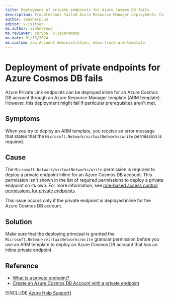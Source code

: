 ```yaml
---
title: Deployment of private endpoints for Azure Cosmos DB fails
description: Troubleshoot failed Azure Resource Manager deployments that are related to private endpoints created inline for Azure Cosmos DB accounts.
author: seesharprun
editor: v-jsitser
ms.author: sidandrews
ms.reviewer: ouryba, v-jayaramanp
ms.date: 01/18/2024
ms.custom: sap:Account Administration, devx-track-arm-template
---
```


# Deployment of private endpoints for Azure Cosmos DB fails

Azure Private Link endpoints can be deployed inline for an Azure Cosmos DB account through an Azure Resource Manager template (ARM template). However, this deployment might fail if particular prerequisites aren't met.

## Symptoms

When you try to deploy an ARM template, you receive an error message that states that the `Microsoft.Network/virtualNetworks/write` permission is required.

## Cause

The `Microsoft.Network/virtualNetworks/write` permission is required to deploy a private endpoint inline for an Azure Cosmos DB account. This permission isn't shown in the list of required permissions to deploy a private endpoint on its own. For more information, see [role-based access control permissions for private endpoints](/azure/private-link/rbac-permissions#private-endpoint).

This issue occurs only if the private endpoint is deployed inline for the Azure Cosmos DB account.

## Solution

Make sure that the deploying principal is granted the `Microsoft.Network/virtualNetworks/write` granular permission before you use an ARM template to deploy an Azure Cosmos DB account that has an inline private endpoint.

## Reference

- [What is a private endpoint?](/azure/private-link/private-endpoint-overview)
- [Create an Azure Cosmos DB Account with a private endpoint](/samples/azure/azure-quickstart-templates/cosmosdb-private-endpoint/)

[!INCLUDE [Azure Help Support](../../../includes/azure-help-support.md)]

